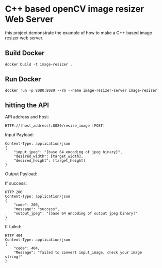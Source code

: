# C++ based openCV image resizer Web Server
this project demonstrate the example of how to make a C++ based image resizer web server.

## Build Docker
```
docker build -t image-resizer .
```
## Run Docker
```
docker run -p 8080:8080 --rm --name image-resizer-server image-resizer 
```

## hitting the API
API address and host:
```
HTTP://[host_address]:8080/resize_image [POST]
```
Input Payload:
```
Content-Type: application/json
{
    "input_jpeg": "[base 64 encoding of jpeg binary]",
    "desired_width": [target_width],
    "desired_height": [target_height]
}
```
Output Payload:

If success:
```
HTTP 200
Content-Type: application/json
{
    "code": 200,
    "message": "success",
    "output_jpeg": "[base 64 encoding of output jpeg binary]"
}
```
If failed:
```
HTTP 404
Content-Type: application/json
{
    "code": 404,
    "Message": "failed to convert input_image, check your image string!"
}
```